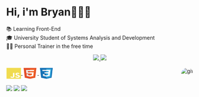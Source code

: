 
<h1>Hi, i'm Bryan🧘🏾‍♀️</h1>

📚 Learning Front-End<br>
🎓 University Student of Systems Analysis and Development<br>
🏋🏾 Personal Trainer in the free time

<div align="center">
  <a href="https://github.com/bryansouz">
  <img height="180em" src="https://github-readme-stats.vercel.app/api?username=bryansouz&show_icons=true&theme=tokyonight&include_all_commits=true&count_private=true"/>
  <img height="180em" src="https://github-readme-stats.vercel.app/api/top-langs/?username=bryansouz&layout=compact&langs_count=7&theme=tokyonight"/>
</div>
  
  <div style="display: inline_block"><br>
  <img align="center" alt="Rafa-Js" height="30" width="40" src="https://raw.githubusercontent.com/devicons/devicon/master/icons/javascript/javascript-plain.svg">
  <img align="center" alt="Rafa-HTML" height="30" width="40" src="https://raw.githubusercontent.com/devicons/devicon/master/icons/html5/html5-original.svg">
  <img align="center" alt="Rafa-CSS" height="30" width="40" src="https://raw.githubusercontent.com/devicons/devicon/master/icons/css3/css3-original.svg">
   
  <img align="right" alt="gif" height="150" style="border-radius:50px;" src="https://c.tenor.com/8DUxcU2bhFsAAAAC/dont-matter-dont-care.gif3.png)">
</div><br>
  
  <div> 
  <a href="https://instagram.com/bryansouz_" target="_blank"><img src="https://img.shields.io/badge/-Instagram-%23E4405F?style=for-the-badge&logo=instagram&logoColor=white" target="_blank"></a>
  <a href = "mailto:bryan.soares19@hotmail.com"><img src="https://img.shields.io/badge/-Gmail-%23333?style=for-the-badge&logo=gmail&logoColor=white" target="_blank"></a>
  <a href="https://www.linkedin.com/in/bryan-souz" target="_blank"><img src="https://img.shields.io/badge/-LinkedIn-%230077B5?style=for-the-badge&logo=linkedin&logoColor=white" target="_blank"></a> 
 
